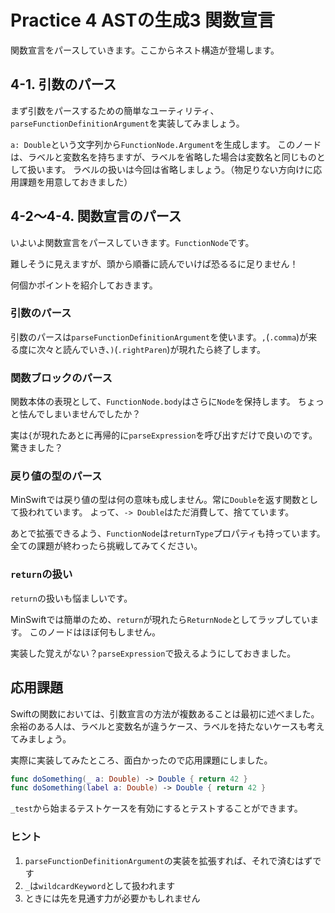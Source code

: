 # Practice 4 ASTの生成3 関数宣言

関数宣言をパースしていきます。ここからネスト構造が登場します。

## 4-1. 引数のパース

まず引数をパースするための簡単なユーティリティ、`parseFunctionDefinitionArgument`を実装してみましょう。

`a: Double`という文字列から`FunctionNode.Argument`を生成します。
このノードは、ラベルと変数名を持ちますが、ラベルを省略した場合は変数名と同じものとして扱います。
ラベルの扱いは今回は省略しましょう。（物足りない方向けに応用課題を用意しておきました）

## 4-2〜4-4. 関数宣言のパース

いよいよ関数宣言をパースしていきます。`FunctionNode`です。

難しそうに見えますが、頭から順番に読んでいけば恐るるに足りません！

何個かポイントを紹介しておきます。

### 引数のパース

引数のパースは`parseFunctionDefinitionArgument`を使います。`,`(`.comma`)が来る度に次々と読んでいき、`)`(`.rightParen`)が現れたら終了します。

### 関数ブロックのパース

関数本体の表現として、`FunctionNode.body`はさらに`Node`を保持します。
ちょっと怯んでしまいませんでしたか？

実は`{`が現れたあとに再帰的に`parseExpression`を呼び出すだけで良いのです。驚きました？

### 戻り値の型のパース

MinSwiftでは戻り値の型は何の意味も成しません。常に`Double`を返す関数として扱われています。
よって、`-> Double`はただ消費して、捨てています。

あとで拡張できるよう、`FunctionNode`は`returnType`プロパティも持っています。全ての課題が終わったら挑戦してみてください。

### `return`の扱い

`return`の扱いも悩ましいです。

MinSwiftでは簡単のため、`return`が現れたら`ReturnNode`としてラップしています。
このノードはほぼ何もしません。

実装した覚えがない？`parseExpression`で扱えるようにしておきました。

## 応用課題

Swiftの関数においては、引数宣言の方法が複数あることは最初に述べました。
余裕のある人は、ラベルと変数名が違うケース、ラベルを持たないケースも考えてみましょう。

実際に実装してみたところ、面白かったので応用課題にしました。


```swift
func doSomething(_ a: Double) -> Double { return 42 }
func doSomething(label a: Double) -> Double { return 42 }
```

`_test`から始まるテストケースを有効にするとテストすることができます。

### ヒント

1. `parseFunctionDefinitionArgument`の実装を拡張すれば、それで済むはずです
2. `_`は`wildcardKeyword`として扱われます
3. ときには先を見通す力が必要かもしれません
